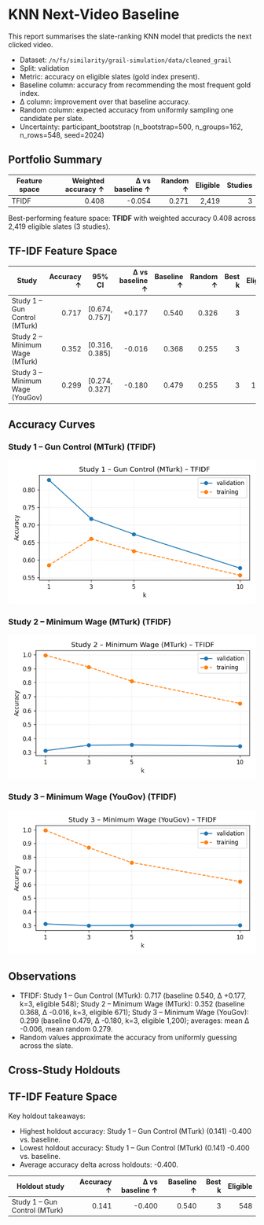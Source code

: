 # KNN Next-Video Baseline

This report summarises the slate-ranking KNN model that predicts the next clicked video.

- Dataset: `/n/fs/similarity/grail-simulation/data/cleaned_grail`
- Split: validation
- Metric: accuracy on eligible slates (gold index present).
- Baseline column: accuracy from recommending the most frequent gold index.
- Δ column: improvement over that baseline accuracy.
- Random column: expected accuracy from uniformly sampling one candidate per slate.
- Uncertainty: participant_bootstrap (n_bootstrap=500, n_groups=162, n_rows=548, seed=2024)

## Portfolio Summary

| Feature space | Weighted accuracy ↑ | Δ vs baseline ↑ | Random ↑ | Eligible | Studies |
| --- | ---: | ---: | ---: | ---: | ---: |
| TFIDF | 0.408 | -0.054 | 0.271 | 2,419 | 3 |

Best-performing feature space: **TFIDF** with weighted accuracy 0.408 across 2,419 eligible slates (3 studies).

## TF-IDF Feature Space

| Study | Accuracy ↑ | 95% CI | Δ vs baseline ↑ | Baseline ↑ | Random ↑ | Best k | Eligible | Total |
| --- | ---: | --- | ---: | ---: | ---: | ---: | ---: | ---: |
| Study 1 – Gun Control (MTurk) | 0.717 | [0.674, 0.757] | +0.177 | 0.540 | 0.326 | 3 | 548 | 548 |
| Study 2 – Minimum Wage (MTurk) | 0.352 | [0.316, 0.385] | -0.016 | 0.368 | 0.255 | 3 | 671 | 671 |
| Study 3 – Minimum Wage (YouGov) | 0.299 | [0.274, 0.327] | -0.180 | 0.479 | 0.255 | 3 | 1,200 | 1,200 |

## Accuracy Curves

### Study 1 – Gun Control (MTurk) (TFIDF)

![Accuracy curve](curves/tfidf/study1.png)

### Study 2 – Minimum Wage (MTurk) (TFIDF)

![Accuracy curve](curves/tfidf/study2.png)

### Study 3 – Minimum Wage (YouGov) (TFIDF)

![Accuracy curve](curves/tfidf/study3.png)

## Observations

- TFIDF: Study 1 – Gun Control (MTurk): 0.717 (baseline 0.540, Δ +0.177, k=3, eligible 548); Study 2 – Minimum Wage (MTurk): 0.352 (baseline 0.368, Δ -0.016, k=3, eligible 671); Study 3 – Minimum Wage (YouGov): 0.299 (baseline 0.479, Δ -0.180, k=3, eligible 1,200); averages: mean Δ -0.006, mean random 0.279.
- Random values approximate the accuracy from uniformly guessing across the slate.

## Cross-Study Holdouts

## TF-IDF Feature Space

Key holdout takeaways:

- Highest holdout accuracy: Study 1 – Gun Control (MTurk) (0.141) -0.400 vs. baseline.
- Lowest holdout accuracy: Study 1 – Gun Control (MTurk) (0.141) -0.400 vs. baseline.
- Average accuracy delta across holdouts: -0.400.

| Holdout study | Accuracy ↑ | Δ vs baseline ↑ | Baseline ↑ | Best k | Eligible |
| --- | ---: | ---: | ---: | ---: | ---: |
| Study 1 – Gun Control (MTurk) | 0.141 | -0.400 | 0.540 | 3 | 548 |

